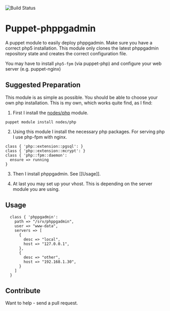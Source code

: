 ![Build Status](https://travis-ci.org/velaluqa/puppet-phppgadmin.svg)

# Puppet-phppgadmin

A puppet module to easily deploy phppgadmin. Make sure you have a
correct php5 installation. This module only clones the latest
phppgadmin repository state and creates the correct configuration
file.

You may have to install `php5-fpm` (via puppet-php) and configure your
web server (e.g. puppet-nginx)

## Suggested Preparation

This module is as simple as possible. You should be able to choose
your own php installation. This is my own, which works quite find, as
I find:

1. First I install the
   [nodes/php](https://forge.puppetlabs.com/nodes/php) module.

```
puppet module install nodes/php
```

2. Using this module I install the necessary php packages. For serving
   php I use php-fpm with nginx.

```
class { 'php::extension::pgsql': }
class { 'php::extension::mcrypt': }
class { 'php::fpm::daemon':
  ensure => running
}
```

3. Then I install phppgadmin. See [[Usage]].

4. At last you may set up your vhost. This is depending on the server
   module you are using.

## Usage

```
  class { 'phppgadmin':
    path => "/srv/phppgadmin",
    user => "www-data",
    servers => [
      {
        desc => "local",
        host => "127.0.0.1",
      },
      {
        desc => "other",
        host => "192.168.1.30",
      }
    ]
  }
```

## Contribute

Want to help - send a pull request.
